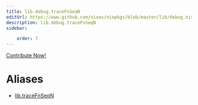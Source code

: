 ```yaml
---
title: lib.debug.traceFnSeqN
editUrl: https://www.github.com/nixos/nixpkgs/blob/master/lib/debug.nix#L209C17
description: lib.debug.traceFnSeqN
sidebar:

    order: 7
---
```


<a href="https://www.github.com/nixos/nixpkgs/blob/master/lib/debug.nix#L209C17">Contribute Now!</a>


# Aliases

- [lib.traceFnSeqN](reference/lib/lib-traceFnSeqN)


